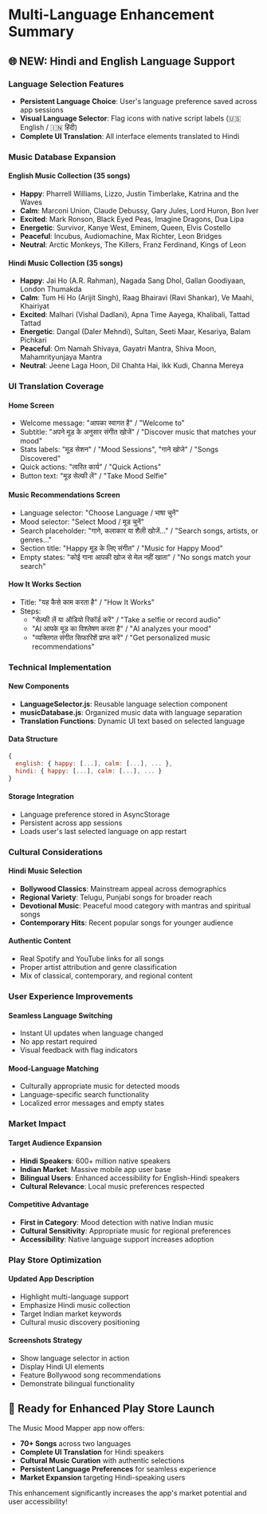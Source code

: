# Multi-Language Enhancement Summary

## 🌐 NEW: Hindi and English Language Support

### Language Selection Features
- **Persistent Language Choice**: User's language preference saved across app sessions
- **Visual Language Selector**: Flag icons with native script labels (🇺🇸 English / 🇮🇳 हिंदी)
- **Complete UI Translation**: All interface elements translated to Hindi

### Music Database Expansion

#### English Music Collection (35 songs)
- **Happy**: Pharrell Williams, Lizzo, Justin Timberlake, Katrina and the Waves
- **Calm**: Marconi Union, Claude Debussy, Gary Jules, Lord Huron, Bon Iver
- **Excited**: Mark Ronson, Black Eyed Peas, Imagine Dragons, Dua Lipa
- **Energetic**: Survivor, Kanye West, Eminem, Queen, Elvis Costello
- **Peaceful**: Incubus, Audiomachine, Max Richter, Leon Bridges
- **Neutral**: Arctic Monkeys, The Killers, Franz Ferdinand, Kings of Leon

#### Hindi Music Collection (35 songs)
- **Happy**: Jai Ho (A.R. Rahman), Nagada Sang Dhol, Gallan Goodiyaan, London Thumakda
- **Calm**: Tum Hi Ho (Arijit Singh), Raag Bhairavi (Ravi Shankar), Ve Maahi, Khairiyat
- **Excited**: Malhari (Vishal Dadlani), Apna Time Aayega, Khalibali, Tattad Tattad
- **Energetic**: Dangal (Daler Mehndi), Sultan, Seeti Maar, Kesariya, Balam Pichkari
- **Peaceful**: Om Namah Shivaya, Gayatri Mantra, Shiva Moon, Mahamrityunjaya Mantra
- **Neutral**: Jeene Laga Hoon, Dil Chahta Hai, Ikk Kudi, Channa Mereya

### UI Translation Coverage

#### Home Screen
- Welcome message: "आपका स्वागत है" / "Welcome to"
- Subtitle: "अपने मूड के अनुसार संगीत खोजें" / "Discover music that matches your mood"
- Stats labels: "मूड सेशन" / "Mood Sessions", "गाने खोजे" / "Songs Discovered"
- Quick actions: "त्वरित कार्य" / "Quick Actions"
- Button text: "मूड सेल्फी लें" / "Take Mood Selfie"

#### Music Recommendations Screen
- Language selector: "Choose Language / भाषा चुनें"
- Mood selector: "Select Mood / मूड चुनें"
- Search placeholder: "गाने, कलाकार या शैली खोजें..." / "Search songs, artists, or genres..."
- Section title: "Happy मूड के लिए संगीत" / "Music for Happy Mood"
- Empty states: "कोई गाना आपकी खोज से मेल नहीं खाता" / "No songs match your search"

#### How It Works Section
- Title: "यह कैसे काम करता है" / "How It Works"
- Steps: 
  - "सेल्फी लें या ऑडियो रिकॉर्ड करें" / "Take a selfie or record audio"
  - "AI आपके मूड का विश्लेषण करता है" / "AI analyzes your mood"
  - "व्यक्तिगत संगीत सिफारिशें प्राप्त करें" / "Get personalized music recommendations"

### Technical Implementation

#### New Components
- **LanguageSelector.js**: Reusable language selection component
- **musicDatabase.js**: Organized music data with language separation
- **Translation Functions**: Dynamic UI text based on selected language

#### Data Structure
```javascript
{
  english: { happy: [...], calm: [...], ... },
  hindi: { happy: [...], calm: [...], ... }
}
```

#### Storage Integration
- Language preference stored in AsyncStorage
- Persistent across app sessions
- Loads user's last selected language on app restart

### Cultural Considerations

#### Hindi Music Selection
- **Bollywood Classics**: Mainstream appeal across demographics
- **Regional Variety**: Telugu, Punjabi songs for broader reach
- **Devotional Music**: Peaceful mood category with mantras and spiritual songs
- **Contemporary Hits**: Recent popular songs for younger audience

#### Authentic Content
- Real Spotify and YouTube links for all songs
- Proper artist attribution and genre classification
- Mix of classical, contemporary, and regional content

### User Experience Improvements

#### Seamless Language Switching
- Instant UI updates when language changed
- No app restart required
- Visual feedback with flag indicators

#### Mood-Language Matching
- Culturally appropriate music for detected moods
- Language-specific search functionality
- Localized error messages and empty states

### Market Impact

#### Target Audience Expansion
- **Hindi Speakers**: 600+ million native speakers
- **Indian Market**: Massive mobile app user base
- **Bilingual Users**: Enhanced accessibility for English-Hindi speakers
- **Cultural Relevance**: Local music preferences respected

#### Competitive Advantage
- **First in Category**: Mood detection with native Indian music
- **Cultural Sensitivity**: Appropriate music for regional preferences
- **Accessibility**: Native language support increases adoption

### Play Store Optimization

#### Updated App Description
- Highlight multi-language support
- Emphasize Hindi music collection
- Target Indian market keywords
- Cultural music discovery positioning

#### Screenshots Strategy
- Show language selector in action
- Display Hindi UI elements
- Feature Bollywood song recommendations
- Demonstrate bilingual functionality

## 🚀 Ready for Enhanced Play Store Launch

The Music Mood Mapper app now offers:
- **70+ Songs** across two languages
- **Complete UI Translation** for Hindi speakers
- **Cultural Music Curation** with authentic selections
- **Persistent Language Preferences** for seamless experience
- **Market Expansion** targeting Hindi-speaking users

This enhancement significantly increases the app's market potential and user accessibility!